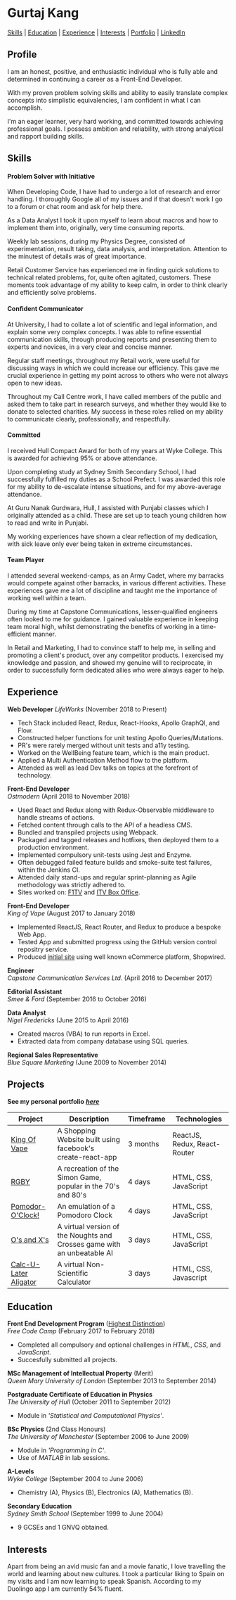 # Gurtaj Kang
[Skills](#skills) | [Education](#education) | [Experience](#experience) | [Interests](#interests) | [Portfolio](https://gurtaj1.github.io/) | [LinkedIn](https://www.linkedin.com/in/gurtaj-singh-kang-6883515b)
## Profile
I am an honest, positive, and enthusiastic individual who is fully able and determined in continuing a career as a Front-End Developer. 

With my proven problem solving skills and ability to easily translate complex concepts into simplistic equivalencies, I am confident in what I can accomplish.

I'm an eager learner, very hard working, and committed towards achieving professional goals. I possess ambition and reliability, with strong analytical and rapport building skills.

## Skills

#### Problem Solver with Initiative

When Developing Code, I have had to undergo a lot of research and error handling. I thoroughly Google all of my issues and if that doesn't work I go to a forum or chat room and ask for help there.

As a Data Analyst I took it upon myself to learn about macros and how to implement them into, originally, very time consuming reports.

Weekly lab sessions, during my Physics Degree, consisted of experimentation, result taking, data analysis, and interpretation. Attention to the minutest of details was of great importance.

Retail Customer Service has experienced me in finding quick solutions to technical related problems, for, quite often agitated, customers. These moments took advantage of my ability to keep calm, in order to think clearly and efficiently solve problems.

#### Confident Communicator

At University, I had to collate a lot of scientific and legal information, and explain some very complex concepts. I was able to refine essential communication skills, through producing reports and presenting them to experts and novices, in a very clear and concise manner.

Regular staff meetings, throughout my Retail work, were useful for discussing ways in which we could increase our efficiency. This gave me crucial experience in getting my point across to others who were not always open to new ideas.

Throughout my Call Centre work, I have called members of the public and asked them to take part in research surveys, and whether they would like to donate to selected charities. My success in these roles relied on my ability to communicate clearly, professionally, and respectfully.

#### Committed

I received Hull Compact Award for both of my years at Wyke College. This is awarded for achieving 95% or above attendance.

Upon completing study at Sydney Smith Secondary School, I had successfully fulfilled my duties as a School Prefect. I was awarded this role for my ability to de-escalate intense situations, and for my above-average attendance.

At Guru Nanak Gurdwara, Hull, I assisted with Punjabi classes which I originally attended as a child. These are set up to teach young children how to read and write in Punjabi.

My working experiences have shown a clear reflection of my dedication, with sick leave only ever being taken in extreme circumstances.

#### Team Player

I attended several weekend-camps, as an Army Cadet, where my barracks would compete against other barracks, in various different activities. These experiences gave me a lot of discipline and taught me the importance of working well within a team.

During my time at Capstone Communications, lesser-qualified engineers often looked to me for guidance. I gained valuable experience in keeping team moral high, whilst demonstrating the benefits of working in a time-efficient manner.

In Retail and Marketing, I had to convince staff to help me, in selling and promoting a client's product, over any competitor products. I exercised my knowledge and passion, and showed my genuine will to reciprocate, in order to successfully form dedicated allies who were always eager to help.

## Experience

**Web Developer**
*LifeWorks* (November 2018 to Present)
- Tech Stack included React, Redux, React-Hooks, Apollo GraphQl, and Flow.
- Constructed helper functions for unit testing Apollo Queries/Mutations.
- PR's were rarely merged without unit tests and a11y testing.
- Worked on the WellBeing feature team, which is the main product.
- Applied a Multi Authentication Method flow to the platform.
- Attended as well as lead Dev talks on topics at the forefront of technology.

**Front-End Developer**  
*Ostmodern* (April 2018 to November 2018)
- Used React and Redux along with Redux-Observable middleware to handle streams of actions.
- Fetched content through calls to the API of a headless CMS.
- Bundled and transpiled projects using Webpack.
- Packaged and tagged releases and hotfixes, then deployed them to a production environment.
- Implemented compulsory unit-tests using Jest and Enzyme.
- Often debugged failed feature builds and smoke-suite test failures, within the Jenkins CI.
- Attended daily stand-ups and regular sprint-planning as Agile methodology was strictly adhered to.
- Sites worked on: [F1TV](https://f1tv.formula1.com) and [ITV Box Office](https://f1tv.formula1.com).

**Front-End Developer**  
*King of Vape* (August 2017 to January 2018)
- Implemented ReactJS, React Router, and Redux to produce a bespoke Web App.
- Tested App and submitted progress using the GitHub version control repositry service.
- Produced [initial site](https://www.kingofvape.co.uk/) using well known eCommerce platform, Shopwired.

**Engineer**   
*Capstone Communication Services Ltd.* (April 2016 to December 2017)  

**Editorial Assistant**   
*Smee & Ford* (September 2016 to October 2016)  

**Data Analyst**   
*Nigel Fredericks* (June 2015 to April 2016)  
- Created macros (VBA) to run reports in Excel.
- Extracted data from company database using SQL queries.

**Regional Sales Representative**   
*Blue Square Marketing* (June 2009 to November 2014)  

## Projects
**See my personal portfolio** ***[here](https://gurtaj1.github.io/)***

|Project|Description|Timeframe|Technologies|
|---|---|---|---|
|[King Of Vape](https://gurtaj1.github.io/KOV/)|A Shopping Website built using facebook's create-react-app|3 months|ReactJS, Redux, React-Router|
|[RGBY](https://gurtaj1.github.io/rgby/)|A recreation of the Simon Game, popular in the 70's and 80's|4 days|HTML, CSS, JavaScript|
|[Pomodor-O'Clock!](https://gurtaj1.github.io/pomodoro/)|An emulation of a Pomodoro Clock|4 days|HTML, CSS, JavaScript|
|[O's and X's](https://gurtaj1.github.io/osandxs/)|A virtual version of the Noughts and Crosses game with an unbeatable AI|3 days|HTML, CSS, JavaScript|
|[Calc-U-Later Aligator](https://gurtaj1.github.io/calculator/)|A virtual Non-Scientific Calculator|3 days|HTML, CSS, Javascript|

## Education

**Front End Development Program** ([Highest Distinction](https://www.freecodecamp.org/gurtaj1/front-end-certification))  
*Free Code Camp* (February 2017 to February 2018)  
-  Completed all compulsory and optional challenges in *HTML*, *CSS*, and *JavaScript*.
-  Succesfully submitted all projects.

**MSc Management of Intellectual Property** (Merit)  
*Queen Mary University of London* (September 2013 to September 2014)  

**Postgraduate Certificate of Education in Physics**  
*The University of Hull* (October 2011 to September 2012)  
-  Module in *'Statistical and Computational Physics'*.

**BSc Physics** (2nd Class Honours)  
*The University of Manchester* (September 2006 to June 2009)  
-  Module in *'Programming in C'*.
-  Use of *MATLAB* in lab sessions.

**A-Levels**  
*Wyke College* (September 2004 to June 2006)  
-  Chemistry (A), Physics (B), Electronics (A), Mathematics (B).

**Secondary Education**  
*Sydney Smith School* (September 1999 to June 2004)  
-  9 GCSEs and 1 GNVQ obtained.

## Interests
Apart from being an avid music fan and a movie fanatic, I love travelling the world and learning about new cultures. I took a particular liking to Spain on my visits and I am now learning to speak Spanish. According to my Duolingo app I am currently 54% fluent.
